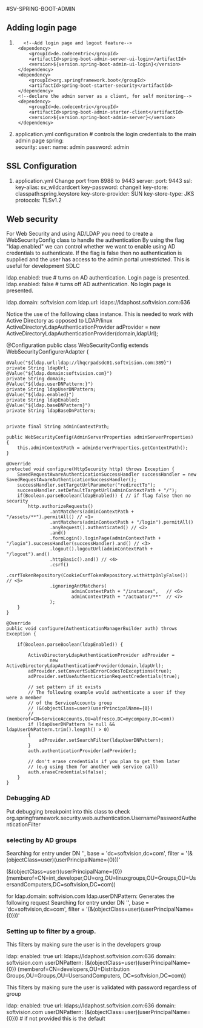 #SV-SPRING-BOOT-ADMIN


## Adding login page

1)        <!--Add login page and logout feature-->
        <dependency>
            <groupId>de.codecentric</groupId>
            <artifactId>spring-boot-admin-server-ui-login</artifactId>
            <version>${version.spring-boot-admin-ui-login}</version>
        </dependency>
        <dependency>
            <groupId>org.springframework.boot</groupId>
            <artifactId>spring-boot-starter-security</artifactId>
        </dependency>
        <!--declare the admin server as a client, for self monitoring-->
        <dependency>
            <groupId>de.codecentric</groupId>
            <artifactId>spring-boot-admin-starter-client</artifactId>
            <version>${version.spring-boot-admin-server}</version>
        </dependency>
2) application.yml configuration
        # controls the login credentials to the main admin page
    spring:    
        security:
            user:
                name: admin
                password: admin

 
## SSL Configuration
1) application.yml 
   Change port from 8988  to 9443
server:
  port: 9443
  ssl:
    key-alias: sv_wildcardcert
    key-password: changeit
    key-store: classpath:spring.keystore
    key-store-provider: SUN
    key-store-type: JKS
    protocols: TLSv1.2


## Web security

For Web Security and using AD/LDAP you need to create a WebSecurityConfig class to handle the authentication
By using the flag "ldap.enabled" we can control whether we want to enable using AD credentials to authenticate.
If the flag is false then no authentication is supplied and the user has access to the admin portal unrestricted.
This is useful for development SDLC

ldap.enabled: true   # turns on AD authentication. Login page is presented.
ldap.enabled: false   # turns off AD authentication. No login page is presented.

ldap.domain: softvision.com
ldap.url: ldaps://ldaphost.softvision.com:636

Notice the use of the folllowing class instance. This is needed  to work with Active Directory as opposed to LDAP/linux
ActiveDirectoryLdapAuthenticationProvider adProvider =
                    new ActiveDirectoryLdapAuthenticationProvider(domain,ldapUrl);

@Configuration
public class WebSecurityConfig extends WebSecurityConfigurerAdapter {

    @Value("${ldap.url:ldap://lhqcrpadsdc01.softvision.com:389}")
    private String ldapUrl;
    @Value("${ldap.domain:softvision.com}")
    private String domain;
    @Value("${ldap.userDNPattern:}")
    private String ldapUserDNPattern;
    @Value("${ldap.enabled}")
    private String ldapEnabled;
    @Value("${ldap.baseDNPattern}")
    private String ldapBaseDnPattern;


    private final String adminContextPath;

    public WebSecurityConfig(AdminServerProperties adminServerProperties) {
        this.adminContextPath = adminServerProperties.getContextPath();
    }

    @Override
    protected void configure(HttpSecurity http) throws Exception {
        SavedRequestAwareAuthenticationSuccessHandler successHandler = new SavedRequestAwareAuthenticationSuccessHandler();
        successHandler.setTargetUrlParameter("redirectTo");
        successHandler.setDefaultTargetUrl(adminContextPath + "/");
        if(Boolean.parseBoolean(ldapEnabled)) { // if flag false then no security
            http.authorizeRequests()
                    .antMatchers(adminContextPath + "/assets/**").permitAll() // <1>
                    .antMatchers(adminContextPath + "/login").permitAll()
                    .anyRequest().authenticated() // <2>
                    .and()
                    .formLogin().loginPage(adminContextPath + "/login").successHandler(successHandler).and() // <3>
                    .logout().logoutUrl(adminContextPath + "/logout").and()
                    .httpBasic().and() // <4>
                    .csrf()
                    .csrfTokenRepository(CookieCsrfTokenRepository.withHttpOnlyFalse())  // <5>
                    .ignoringAntMatchers(
                            adminContextPath + "/instances",   // <6>
                            adminContextPath + "/actuator/**"  // <7>
                    );
        }
    }

    @Override
    public void configure(AuthenticationManagerBuilder auth) throws Exception {

        if(Boolean.parseBoolean(ldapEnabled)) {

            ActiveDirectoryLdapAuthenticationProvider adProvider =
                    new ActiveDirectoryLdapAuthenticationProvider(domain,ldapUrl);
            adProvider.setConvertSubErrorCodesToExceptions(true);
            adProvider.setUseAuthenticationRequestCredentials(true);

            // set pattern if it exists
            // The following example would authenticate a user if they were a member
            // of the ServiceAccounts group
            // (&(objectClass=user)(userPrincipalName={0})
            //   (memberof=CN=ServiceAccounts,OU=alfresco,DC=mycompany,DC=com))
            if (ldapUserDNPattern != null && ldapUserDNPattern.trim().length() > 0)
            {
                adProvider.setSearchFilter(ldapUserDNPattern);
            }
            auth.authenticationProvider(adProvider);

            // don't erase credentials if you plan to get them later
            // (e.g using them for another web service call)
            auth.eraseCredentials(false);
        }
    }

### Debugging AD
Put debugging breakpoint into this class to check
org.springframework.security.web.authentication.UsernamePasswordAuthenticationFilter


### selecting by AD groups


Searching for entry under DN '', base = 'dc=softvision,dc=com', filter = '(&(objectClass=user)(userPrincipalName={0}))'


(&(objectClass=user)(userPrincipalName={0}) (memberof=CN=int_developer,OU=org,OU=linuxgroups,OU=Groups,OU=UsersandComputers,DC=softvision,DC=com))


for 
ldap.domain: softvision.com
ldap.userDNPattern: 
Generates the following request
Searching for entry under DN '', base = 'dc=softvision,dc=com', filter = '(&(objectClass=user)(userPrincipalName={0}))'


### Setting up to filter by a group. 
This filters by making sure the user is in the developers group

ldap:
  enabled: true
  url: ldaps://ldaphost.softvision.com:636
  domain: softvision.com
  userDNPattern: (&(objectClass=user)(userPrincipalName={0}) (memberof=CN=developers,OU=Distribution Groups,OU=Groups,OU=UsersandComputers, DC=softvision,DC=com))

  
This filters by making sure the user is validated with password regardless of group
  
ldap:
  enabled: true
  url: ldaps://ldaphost.softvision.com:636
  domain: softvision.com
  userDNPattern: (&(objectClass=user)(userPrincipalName={0}))  # if not provided this is the default
 